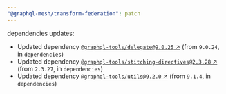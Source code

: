 ```yaml
---
"@graphql-mesh/transform-federation": patch
---
```

dependencies updates:
  - Updated dependency [`@graphql-tools/delegate@9.0.25` ↗︎](https://www.npmjs.com/package/@graphql-tools/delegate/v/9.0.25) (from `9.0.24`, in `dependencies`)
  - Updated dependency [`@graphql-tools/stitching-directives@2.3.28` ↗︎](https://www.npmjs.com/package/@graphql-tools/stitching-directives/v/2.3.28) (from `2.3.27`, in `dependencies`)
  - Updated dependency [`@graphql-tools/utils@9.2.0` ↗︎](https://www.npmjs.com/package/@graphql-tools/utils/v/9.2.0) (from `9.1.4`, in `dependencies`)
